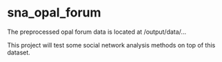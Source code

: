 # sna_opal_forum
The preprocessed opal forum data is located at /output/data/...

This project will test some social network analysis methods on top of this dataset. 
